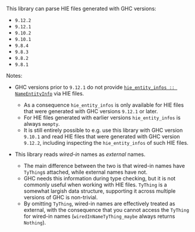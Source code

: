 This library can parse HIE files generated with GHC versions:
 - `9.12.2`
 - `9.12.1`
 - `9.10.2`
 - `9.10.1`
 - `9.8.4`
 - `9.8.3`
 - `9.8.2`
 - `9.8.1`

Notes:
 - GHC versions prior to `9.12.1` do not provide [`hie_entity_infos :: NameEntityInfo`][hie_entity_infos] via HIE files.
   - As a consequence `hie_entity_infos` is only available for HIE files that were generated with GHC versions `9.12.1` or later.
   - For HIE files generated with earlier versions `hie_entity_infos` is always `mempty`.
   - It is still entirely possible to e.g. use this library with GHC version `9.10.1` and read HIE files that were generated with GHC version `9.12.2`, including inspecting the `hie_entity_infos` of such HIE files.

- This library reads *wired-in* names as *external* names.
  - The main difference between the two is that wired-in names have `TyThing`s attached, while external names have not.
  - GHC needs this information during type checking, but it is not commonly useful when working with HIE files.  `TyThing` is a somewhat largish data structure, supporting it across multiple versions of GHC is non-trivial.
  - By omitting `TyThing`, wired-in names are effectively treated as external, with the consequence that you cannot access the `TyThing` for wired-in names (`wiredInNameTyThing_maybe` always returns `Nothing`).

[hie_entity_infos]: https://hackage-content.haskell.org/package/ghc-hie-0.0.2/docs/GHC-Iface-Ext-Types.html#v:hie_entity_infos
